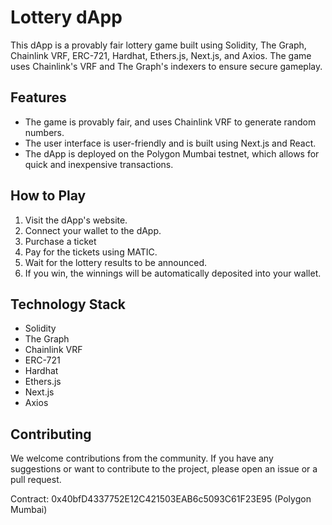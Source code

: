 <h1>Lottery dApp</h1>
<p>This dApp is a provably fair lottery game built using Solidity, The Graph, Chainlink VRF, ERC-721, Hardhat, Ethers.js, Next.js, and Axios. The game uses Chainlink's VRF and The Graph's indexers to ensure secure gameplay.</p>

<h2>Features</h2>
<ul>
  <li>The game is provably fair, and uses Chainlink VRF to generate random numbers.</li>
  <li>The user interface is user-friendly and is built using Next.js and React.</li>
  <li>The dApp is deployed on the Polygon Mumbai testnet, which allows for quick and inexpensive transactions.</li>
</ul>

<h2>How to Play</h2>
<ol>
  <li>Visit the dApp's website.</li>
  <li>Connect your wallet to the dApp.</li>
  <li>Purchase a ticket</li>
  <li>Pay for the tickets using MATIC.</li>
  <li>Wait for the lottery results to be announced.</li>
  <li>If you win, the winnings will be automatically deposited into your wallet.</li>
</ol>

<h2>Technology Stack</h2>
<ul>
  <li>Solidity</li>
  <li>The Graph</li>
  <li>Chainlink VRF</li>
  <li>ERC-721</li>
  <li>Hardhat</li>
  <li>Ethers.js</li>
  <li>Next.js</li>
  <li>Axios</li>
</ul>


<h2>Contributing</h2>
<p>We welcome contributions from the community. If you have any suggestions or want to contribute to the project, please open an issue or a pull request.</p>

Contract: 0x40bfD4337752E12C421503EAB6c5093C61F23E95 (Polygon Mumbai)
